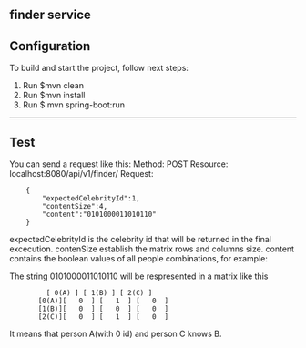 **finder service**
---

## Configuration

To build and start the project, follow next steps:

1. Run $mvn clean
2. Run $mvn install
3. Run $ mvn spring-boot:run 

---

## Test

You can send a request like this:
Method: POST
Resource: localhost:8080/api/v1/finder/
Request:
```
	{
		"expectedCelebrityId":1,
		"contentSize":4,
		"content":"0101000011010110"
	}
```
expectedCelebrityId is the celebrity id that will be returned in the final excecution.
contenSize establish the matrix rows and columns size.
content contains the boolean values of all people combinations, for example:

The string 0101000011010110 will be respresented in a matrix like this
```
		 [ 0(A) ] [ 1(B) ] [ 2(C) ]
	   [0(A)][   0  ] [   1  ] [   0  ]
	   [1(B)][   0  ] [   0  ] [   0  ]
	   [2(C)][   0  ] [   1  ] [   0  ]
```
It means that person A(with 0 id) and person C knows B.
